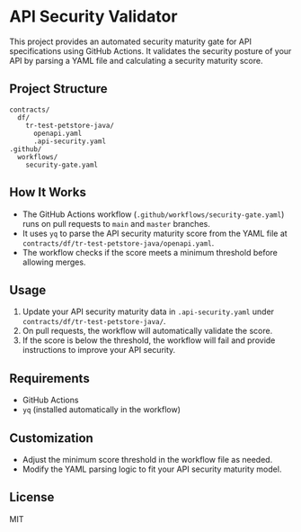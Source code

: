 # API Security Validator

This project provides an automated security maturity gate for API specifications using GitHub Actions. It validates the security posture of your API by parsing a YAML file and calculating a security maturity score.

## Project Structure

```
contracts/
  df/
    tr-test-petstore-java/
      openapi.yaml
      .api-security.yaml
.github/
  workflows/
    security-gate.yaml
```

## How It Works
- The GitHub Actions workflow (`.github/workflows/security-gate.yaml`) runs on pull requests to `main` and `master` branches.
- It uses `yq` to parse the API security maturity score from the YAML file at `contracts/df/tr-test-petstore-java/openapi.yaml`.
- The workflow checks if the score meets a minimum threshold before allowing merges.

## Usage
1. Update your API security maturity data in `.api-security.yaml` under `contracts/df/tr-test-petstore-java/`.
2. On pull requests, the workflow will automatically validate the score.
3. If the score is below the threshold, the workflow will fail and provide instructions to improve your API security.

## Requirements
- GitHub Actions
- `yq` (installed automatically in the workflow)

## Customization
- Adjust the minimum score threshold in the workflow file as needed.
- Modify the YAML parsing logic to fit your API security maturity model.

## License
MIT
